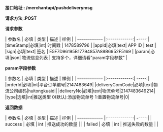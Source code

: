**接口地址 : /merchantapi/pushdeliverymsg**

**请求方法 :POST**

**请求参数**

| 参数名 | 必填  | 类型 | 描述 | 样例 |
| ------------- |:-------------:| -----:|  
|timeStamp|必填|int| 时间戳 | 1478589796 |
|appId|必填|text| APP ID | test  | 
|sign|必填|text| 签名 | E5F7D96195B17794857A88B6952F5169 |
|param|必填|json| 物流信息列表 | 支持多个，详细请看"param字段参数" |

**param字段参数**

| 参数名 | 必填  | 类型 | 描述 | 样例 |
| ------------- |:-------------:| -----:| 
|orderId|必填|int|平台订单编号|2147483649|
|deliveryComCode|必填|text|物流公司编码|huitongkuaidi|
|deliveryNo|必填|text|物流单号|2147483649214|
|type|选填|int|推送类型 0(默认):添加物流单号 1:重置物流单号|0| 

**返回数据**

| 参数名 | 必填  | 类型 | 描述 | 样例 |
| ------------- |:-------------:| -----:| 
| success  | 必填  | int | 推送成功的数量 |   |
| failed  | 必填  | int | 推送失败的数量 |   |
